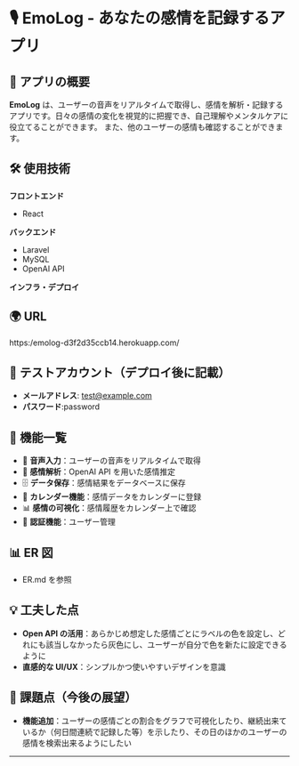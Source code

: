 # 🎙️ EmoLog - あなたの感情を記録するアプリ

## 📌 アプリの概要

**EmoLog** は、ユーザーの音声をリアルタイムで取得し、感情を解析・記録するアプリです。日々の感情の変化を視覚的に把握でき、自己理解やメンタルケアに役立てることができます。 また、他のユーザーの感情も確認することができます。

## 🛠 使用技術

**フロントエンド**

-   React

**バックエンド**

-   Laravel
-   MySQL
-   OpenAI API

**インフラ・デプロイ**

## 🌍 URL

https:/emolog-d3f2d35ccb14.herokuapp.com/

## 🔑 テストアカウント（デプロイ後に記載）

-   **メールアドレス**: test@example.com
-   **パスワード**:password

## 🚀 機能一覧

-   🎤 **音声入力**：ユーザーの音声をリアルタイムで取得
-   🧠 **感情解析**：OpenAI API を用いた感情推定
-   🗄 **データ保存**：感情結果をデータベースに保存
-   📅 **カレンダー機能**：感情データをカレンダーに登録
-   📊 **感情の可視化**：感情履歴をカレンダー上で確認
-   🔐 **認証機能**：ユーザー管理

## 📊 ER 図

-   ER.md を参照

## 💡 工夫した点

-   **Open API の活用**：あらかじめ想定した感情ごとにラベルの色を設定し、どれにも該当しなかったら灰色にし、ユーザーが自分で色を新たに設定できるように
-   **直感的な UI/UX**：シンプルかつ使いやすいデザインを意識

## 🔧 課題点（今後の展望）

-   **機能追加**：ユーザーの感情ごとの割合をグラフで可視化したり、継続出来ているか（何日間連続で記録した等）を示したり、その日のほかのユーザーの感情を検索出来るようにしたい

---
